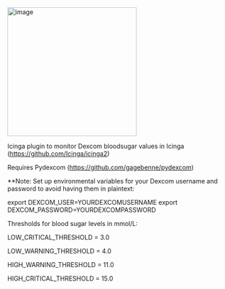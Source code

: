 <img width="291" alt="image" src="https://github.com/1eriklinde/icinga-dexcom-check/assets/108029729/d3ccf913-21fb-4cd3-ba22-10f01c821491">


Icinga plugin to monitor Dexcom bloodsugar values in Icinga (https://github.com/Icinga/icinga2)

Requires Pydexcom (https://github.com/gagebenne/pydexcom)

**Note: Set up environmental variables for your Dexcom username and password to avoid having them in plaintext:

export DEXCOM_USER=YOURDEXCOMUSERNAME
export DEXCOM_PASSWORD=YOURDEXCOMPASSWORD


Thresholds for blood sugar levels in mmol/L:

  LOW_CRITICAL_THRESHOLD = 3.0
  
  LOW_WARNING_THRESHOLD = 4.0
  
  HIGH_WARNING_THRESHOLD = 11.0
  
  HIGH_CRITICAL_THRESHOLD = 15.0
